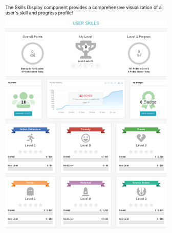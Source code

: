 The Skills Display component provides a comprehensive visualization of a user's skill and progress profile!

![User Skills Image](../screenshots/Screenshot_2019-06-12_UserSkills.png)
